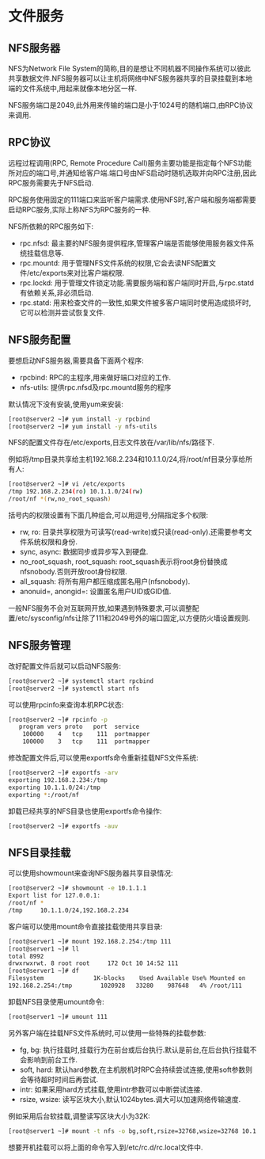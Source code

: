 # 文件服务

## NFS服务器

NFS为Network File System的简称,目的是想让不同机器不同操作系统可以彼此共享数据文件.NFS服务器可以让主机将网络中NFS服务器共享的目录挂载到本地端的文件系统中,用起来就像本地分区一样.

NFS服务端口是2049,此外用来传输的端口是小于1024号的随机端口,由RPC协议来调用.



## RPC协议

远程过程调用(RPC, Remote Procedure Call)服务主要功能是指定每个NFS功能所对应的端口号,并通知给客户端.端口号由NFS启动时随机选取并向RPC注册,因此RPC服务需要先于NFS启动.

RPC服务使用固定的111端口来监听客户端需求.使用NFS时,客户端和服务端都需要启动RPC服务,实际上称NFS为RPC服务的一种.

NFS所依赖的RPC服务如下:

- rpc.nfsd: 最主要的NFS服务提供程序,管理客户端是否能够使用服务器文件系统挂载信息等.
- rpc.mountd: 用于管理NFS文件系统的权限,它会去读NFS配置文件/etc/exports来对比客户端权限.
- rpc.lockd: 用于管理文件锁定功能.需要服务端和客户端同时开启,与rpc.statd有依赖关系,非必须启动.
- rpc.statd: 用来检查文件的一致性,如果文件被多客户端同时使用造成损坏时,它可以检测并尝试恢复文件.



## NFS服务配置

要想启动NFS服务器,需要具备下面两个程序:

- rpcbind: RPC的主程序,用来做好端口对应的工作.
- nfs-utils: 提供rpc.nfsd及rpc.mountd服务的程序

默认情况下没有安装,使用yum来安装:

```sh
[root@server2 ~]# yum install -y rpcbind
[root@server2 ~]# yum install -y nfs-utils
```

NFS的配置文件存在/etc/exports,日志文件放在/var/lib/nfs/路径下.

例如将/tmp目录共享给主机192.168.2.234和10.1.1.0/24,将/root/nf目录分享给所有人:

```sh
[root@server2 ~]# vi /etc/exports
/tmp 192.168.2.234(ro) 10.1.1.0/24(rw)
/root/nf *(rw,no_root_squash)
```

括号内的权限设置有下面几种组合,可以用逗号,分隔指定多个权限:

- rw, ro: 目录共享权限为可读写(read-write)或只读(read-only).还需要参考文件系统权限和身份.
- sync, async: 数据同步或异步写入到硬盘.
- no_root_squash, root_squash: root_squash表示将root身份替换成nfsnobody.否则开放root身份权限.
- all_squash: 将所有用户都压缩成匿名用户(nfsnobody).
- anonuid=, anongid=: 设置匿名用户UID或GID值.

一般NFS服务不会对互联网开放,如果遇到特殊要求,可以调整配置/etc/sysconfig/nfs让除了111和2049号外的端口固定,以方便防火墙设置规则.



## NFS服务管理

改好配置文件后就可以启动NFS服务:

```sh
[root@server2 ~]# systemctl start rpcbind
[root@server2 ~]# systemctl start nfs
```

可以使用rpcinfo来查询本机RPC状态:

```sh
[root@server2 ~]# rpcinfo -p
   program vers proto   port  service
    100000    4   tcp    111  portmapper
    100000    3   tcp    111  portmapper
```

修改配置文件后,可以使用exportfs命令重新挂载NFS文件系统:

```sh
[root@server2 ~]# exportfs -arv
exporting 192.168.2.234:/tmp
exporting 10.1.1.0/24:/tmp
exporting *:/root/nf
```

卸载已经共享的NFS目录也使用exportfs命令操作:

```sh
[root@server2 ~]# exportfs -auv
```



## NFS目录挂载

可以使用showmount来查询NFS服务器共享目录情况:

```sh
[root@server2 ~]# showmount -e 10.1.1.1
Export list for 127.0.0.1:
/root/nf *
/tmp     10.1.1.0/24,192.168.2.234
```

客户端可以使用mount命令直接挂载使用共享目录:

```sh
[root@server1 ~]# mount 192.168.2.254:/tmp 111
[root@server1 ~]# ll
total 8992
drwxrwxrwt. 8 root root     172 Oct 10 14:52 111
[root@server1 ~]# df
Filesystem              1K-blocks    Used Available Use% Mounted on
192.168.2.254:/tmp        1020928   33280    987648   4% /root/111
```

卸载NFS目录使用umount命令:

```sh
[root@server1 ~]# umount 111
```

另外客户端在挂载NFS文件系统时,可以使用一些特殊的挂载参数:

- fg, bg: 执行挂载时,挂载行为在前台或后台执行.默认是前台,在后台执行挂载不会影响到前台工作.
- soft, hard: 默认hard参数,在主机脱机时RPC会持续尝试连接,使用soft参数则会等待超时时间后再尝试.
- intr: 如果采用hard方式挂载,使用intr参数可以中断尝试连接.
- rsize, wsize: 读写区块大小,默认1024bytes.调大可以加速网络传输速度.

例如采用后台软挂载,调整读写区块大小为32K:

```sh
[root@server1 ~]# mount -t nfs -o bg,soft,rsize=32768,wsize=32768 10.1.1.1:/root/nf 111
```

想要开机挂载可以将上面的命令写入到/etc/rc.d/rc.local文件中.

